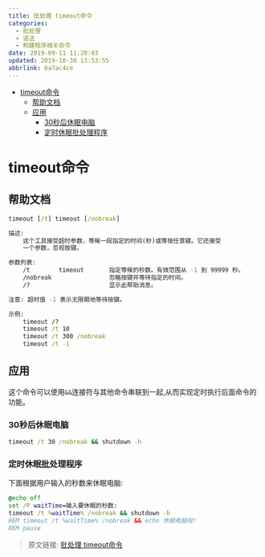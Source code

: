 ```yaml
---
title: 批处理 timeout命令
categories: 
  - 批处理
  - 语法
  - 构建程序相关命令
date: 2019-09-11 11:20:03
updated: 2019-10-30 13:53:55
abbrlink: 6a7ac4ce
---
```

- [timeout命令](/blog/html/6a7ac4ce/#timeout命令)
    - [帮助文档](/blog/html/6a7ac4ce/#帮助文档)
    - [应用](/blog/html/6a7ac4ce/#应用)
        - [30秒后休眠电脑](/blog/html/6a7ac4ce/#30秒后休眠电脑)
        - [定时休眠批处理程序](/blog/html/6a7ac4ce/#定时休眠批处理程序)

<!--more-->
<script src="https://cdn.bootcss.com/jquery/3.4.0/jquery.slim.min.js"></script>
<script>$(document).ready(function () {$(".post-body > ul:nth-child(1)").hide();});</script>

<!--end-->
# timeout命令 #
## 帮助文档 ##
```cmd
timeout [/t] timeout [/nobreak] 

描述:
    这个工具接受超时参数，等候一段指定的时间(秒)或等按任意键。它还接受
    一个参数，忽视按键。

参数列表:
    /t        timeout       指定等候的秒数。有效范围从 -1 到 99999 秒。
    /nobreak                忽略按键并等待指定的时间。
    /?                      显示此帮助消息。

注意: 超时值 -1 表示无限期地等待按键。

示例:
    timeout /?
    timeout /t 10
    timeout /t 300 /nobreak
    timeout /t -1
```
## 应用 ##
这个命令可以使用`&&`连接符与其他命令串联到一起,从而实现定时执行后面命令的功能。
### 30秒后休眠电脑 ###
```cmd
timeout /t 30 /nobreak && shutdown -h
```
### 定时休眠批处理程序 ###
下面根据用户输入的秒数来休眠电脑:
```bat
@echo off
set /P waitTime=输入要休眠的秒数:
timeout /t %waitTime% /nobreak && shutdown -h
REM timeout /t %waitTime% /nobreak && echo 休眠电脑啦!
REM pause
```

>原文链接: [批处理 timeout命令](https://lanlan2017.github.io/blog/6a7ac4ce/)
